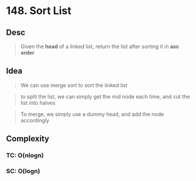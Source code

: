 # 148. Sort List

## Desc

> Given the **head** of a linked list, return the list after sorting it in **asc order**

## Idea

> We can use merge sort to sort the linked list

> to split the list, we can simply get the mid node each time, and cut the list into halves

> To merge, we simply use a dummy head, and add the node accordingly

## Complexity

### TC: O(nlogn)

### SC: O(logn)